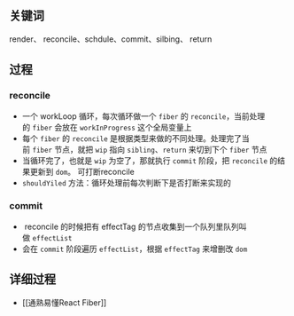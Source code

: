 ## 关键词

render、 reconcile、schdule、commit、silbing、 return

## 过程

### reconcile
- 一个 workLoop 循环，每次循环做一个 `fiber` 的 `reconcile`，当前处理的 `fiber` 会放在 `workInProgress` 这个全局变量上
- 每个 `fiber` 的 `reconcile` 是根据类型来做的不同处理。处理完了当前 `fiber` 节点，就把 `wip` 指向 `sibling`、`return` 来切到下个 `fiber` 节点
- 当循环完了，也就是 `wip` 为空了，那就执行 `commit` 阶段，把 `reconcile` 的结果更新到 `dom`。
可打断reconcile
- `shouldYiled` 方法：循环处理前每次判断下是否打断来实现的

### commit

-  reconcile 的时候把有 effectTag 的节点收集到一个队列里队列叫做 `effectList`
- 会在 `commit` 阶段遍历 `effectList`，根据 `effectTag` 来增删改 `dom`

## 详细过程

- [[通熟易懂React Fiber]]